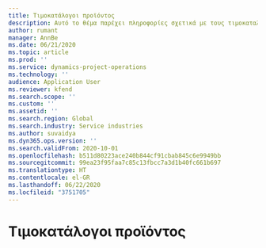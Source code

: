 ```yaml
---
title: Τιμοκατάλογοι προϊόντος
description: Αυτό το θέμα παρέχει πληροφορίες σχετικά με τους τιμοκαταλόγους προϊόντων στο Project Operations.
author: rumant
manager: AnnBe
ms.date: 06/21/2020
ms.topic: article
ms.prod: ''
ms.service: dynamics-project-operations
ms.technology: ''
audience: Application User
ms.reviewer: kfend
ms.search.scope: ''
ms.custom: ''
ms.assetid: ''
ms.search.region: Global
ms.search.industry: Service industries
ms.author: suvaidya
ms.dyn365.ops.version: ''
ms.search.validFrom: 2020-10-01
ms.openlocfilehash: b511d80223ace240b844cf91cbab845c6e9949bb
ms.sourcegitcommit: 99ea23f95faa7c85c13fbcc7a3d1b40fc661b697
ms.translationtype: HT
ms.contentlocale: el-GR
ms.lasthandoff: 06/22/2020
ms.locfileid: "3751705"
---
```

# <a name="product-price-lists"></a>Τιμοκατάλογοι προϊόντος
